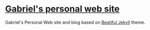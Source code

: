# [Gabriel's personal web site](http://glauffer.github.io)
Gabriel's Personal Web site and blog based on [Beatiful Jekyll](https://github.com/daattali/beautiful-jekyll) theme.
